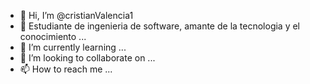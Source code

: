 - 👋 Hi, I’m @cristianValencia1
- 👀 Estudiante de ingenieria de software, amante de la tecnologia y el conocimiento ...
- 🌱 I’m currently learning ...
- 💞️ I’m looking to collaborate on ...
- 📫 How to reach me ...

<!---
cristianValencia1/cristianValencia1 is a ✨ special ✨ repository because its `README.md` (this file) appears on your GitHub profile.
You can click the Preview link to take a look at your changes.
--->

